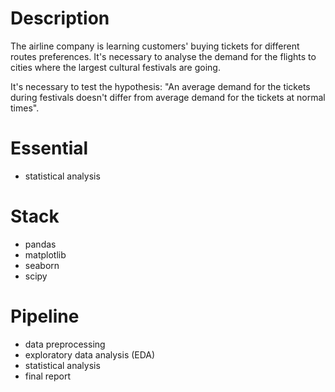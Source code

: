 # Description

The airline company is learning customers' buying tickets for different routes preferences. It's necessary to analyse the demand for the flights to cities where the largest cultural festivals are going.

It's necessary to test the hypothesis: "An average demand for the tickets during festivals doesn't differ from average demand for the tickets at normal times".

# Essential

* statistical analysis

# Stack

* pandas
* matplotlib
* seaborn
* scipy

# Pipeline

* data preprocessing
* exploratory data analysis (EDA)
* statistical analysis
* final report
